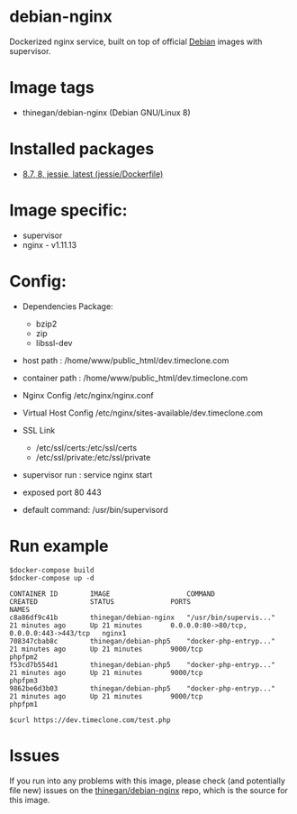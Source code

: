 # debian-nginx
Dockerized nginx service, built on top of official [Debian](https://hub.docker.com/_/debian/) images with supervisor.

# Image tags
* thinegan/debian-nginx (Debian GNU/Linux 8)

# Installed packages
* [8.7, 8, jessie, latest (jessie/Dockerfile)](https://github.com/tianon/docker-brew-debian/blob/e8131d071a42b8e88cabbb0aa33023c7b66b7b93/jessie/Dockerfile)

# Image specific:
* supervisor
* nginx - v1.11.13

# Config:
* Dependencies Package:
  * bzip2
  * zip
  * libssl-dev
* host path : /home/www/public_html/dev.timeclone.com
* container path : /home/www/public_html/dev.timeclone.com

* Nginx Config /etc/nginx/nginx.conf
* Virtual Host Config /etc/nginx/sites-available/dev.timeclone.com
* SSL Link
  - /etc/ssl/certs:/etc/ssl/certs
  - /etc/ssl/private:/etc/ssl/private

* supervisor run : service nginx start
* exposed port 80 443
* default command: /usr/bin/supervisord

# Run example
```console
$docker-compose build
$docker-compose up -d

CONTAINER ID        IMAGE                   COMMAND                  CREATED             STATUS              PORTS                                      NAMES
c8a86df9c41b        thinegan/debian-nginx   "/usr/bin/supervis..."   21 minutes ago      Up 21 minutes       0.0.0.0:80->80/tcp, 0.0.0.0:443->443/tcp   nginx1
708347cbab8c        thinegan/debian-php5    "docker-php-entryp..."   21 minutes ago      Up 21 minutes       9000/tcp                                   phpfpm2
f53cd7b554d1        thinegan/debian-php5    "docker-php-entryp..."   21 minutes ago      Up 21 minutes       9000/tcp                                   phpfpm3
9862be6d3b03        thinegan/debian-php5    "docker-php-entryp..."   21 minutes ago      Up 21 minutes       9000/tcp                                   phpfpm1

$curl https://dev.timeclone.com/test.php

```

# Issues
If you run into any problems with this image, please check (and potentially file new) issues on the [thinegan/debian-nginx](https://github.com/thinegan/debian-nginx) repo, which is the source for this image.

